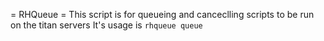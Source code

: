 = RHQueue =
This script is for queueing and canceclling scripts to be run on the titan servers
It's usage is <code>rhqueue queue <args> <script></code> or <code>rhqueue remove <job_id></code>.
The args for <code>rhqueue queue</code> are:
= Queue =
== Usage ==
    
    <code>rhqueue queue [-h] [-v venv | -c condaVenv] [-p {1,2,3,4,5}] [-e EMAIL]
                     [-o OUTPUT_FILE] [-b BEGIN_TIME] [-t TITAN [TITAN ...]]
                     [-a ARGS [ARGS ...]] [--test]
                     script</code>

== Positional Arguments ==

=== Script ===
''' Usage '''
<code>rhqueue queue <script></code>

''' Description '''
The script to run on a gpu. At the top of each file there must be the shebang 
<code>#!/usr/bin/env <python_version></code>. Where <code><python_version></code> 
is the version of python needed, python(for 2.7) or python3

''' Examples '''
command-line: <code>rhqueue queue <script></code>

shebang: <code>#!/usr/bin/env python3</code>

== Optional Arguments ==

=== Virtual Environment ===
''' Usage '''
<code>-v <venv>, --venv <venv></code>

''' Description '''
The virtual environment used for the project. The value is the absolute path to the virtual environment directoy

''' Example '''
<code>rhqueue queue -v /homes/pmcd/venv/test-venv script.py</code>

=== Conda Environment ===
''' Usage ''' 
<code>-c condaVenv, --conda-venv condaVenv </code>

''' Description '''
The environment for conda. This is supposed to be the name of the conda environment.

''' Example '''
<code>rhqueue queue -c test-conda script.py</code>


=== Priority ===
''' Usage '''
<code>-p {1,2,3,4,5}, --priority {1,2,3,4,5}</code>

''' Description '''
The priority of the script DO NOT DEFINE UNLESS YOU ARE SURE THAT YOU DO NOT NEED HIGHER PRIORITY.

''' Example '''
<code>rhqueue queue -p 4 script.py</code>


=== Email ===
''' Usage '''
<code>-e EMAIL, --email EMAIL</code>

''' Description '''
The email to send to when the script begins and ends. Can be defined as environment variable (<code>export RHQ_EMAIL=<email></code>) to use as a default. This will prefer the email given in the argument line over the environtment variable

''' Example '''
<code>rhqueue queue --email pjens.jensen@regionhdk script.py</code>


=== Output File ===
''' Usage '''
<code>-o OUTPUT_FILE, --output-file OUTPUT_FILE</code>

''' Argument Type '''
<code>OUTPUT_FILE</code> is a path to the location of the file is relative to where the script is run

''' Description '''
The file for the output of the script. This is the path to the file. Default is 'my.stdout'

''' Example '''
<code>rhqueue queue -o test.stdout script.py</code>


=== Begin Time ===
''' Usage '''
<code>-b BEGIN_TIME, --begin-time BEGIN_TIME</code>

''' Description '''
Begin script after (<code>b</code>) seconds

''' Example '''
<code>rhqueue queue -b 60 script.py</code>
The begin time will be earliest 60 seconds after the script is queued


=== Titans ===
''' Usage '''
<code>-t TITAN [TITAN ...], --titan TITAN [TITAN ...]</code>

''' Description '''
Define the titans that the script can run on. The script will run on the first available of the titans selected.

''' Example '''
<code>rhqueue queue -t 1 2 3 script.py</code>

Will run the script on any of titan 1,2, or 3


=== Script Arguments ===
''' Usage '''
<code>-a ARGS [ARGS ...], --args ARGS [ARGS ...]</code>

''' Description '''
The arguments for the script. These are passed to the script to run. Pass these in the same method as you would normally

''' Example '''
<code>rhqueue queue sum.py --args 1 2 3 4 5</code>


=== Test Script ===
''' Usage '''
<code>--test</code>

''' Description '''
Desclares that the script is a test. This will not queue the script

''' Example '''
<code>rhqueue queue --test script.py</code>

== Full Examples ==
* <code>rhqueue queue -t 1,2,3 -v /homes/pmcd/venv/test-venv -e jens.jensen@regionh.dk sum.py --args 1 2 3 4 5</code>
** This will queue the script <code>sum.py</code> with the virtual environtment <code>test-slurm</code>, run on one of the titans 1, 2, or 3, with the arguments 1,2,3,4 and 5, while sending an email to <code>jens.jensen@regionh.dk</code>

= Remove =
The rhqueue also allows for the removal or cancellation of a queued script.

== Usage ==
<code>rhqueue remove [-h] job</code>

== Positional Arguments ==

=== Job ===

''' Description '''
The id of the job to cancel can be found by using <code>rhqueue info</code>

'''Usage'''
<code>rhqueue remove <job_id></code>

'''Example '''
<code>rhqueue remove 123</code>

= Info =
This argument is used to look at the queue of scripts

== Usage ==
<code>rhqueue info [-h]</code>

''' Example '''
<code>rhqueue info</code>